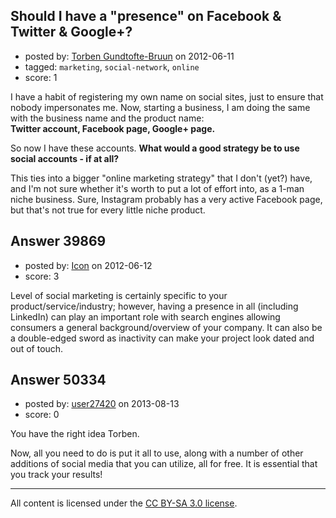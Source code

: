 ## Should I have a "presence" on Facebook & Twitter & Google+?

- posted by: [Torben Gundtofte-Bruun](https://stackexchange.com/users/-1/5059-torben-gundtofte-bruun) on 2012-06-11
- tagged: `marketing`, `social-network`, `online`
- score: 1

I have a habit of registering my own name on social sites, just to ensure that nobody impersonates me. Now, starting a business, I am doing the same with the business name and the product name:  
**Twitter account, Facebook page, Google+ page.**

So now I have these accounts. **What would a good strategy be to use social accounts - if at all?**

This ties into a bigger "online marketing strategy" that I don't (yet?) have, and I'm not sure whether it's worth to put a lot of effort into, as a 1-man niche business. Sure, Instagram probably has a very active Facebook page, but that's not true for every little niche product.


## Answer 39869

- posted by: [Icon](https://stackexchange.com/users/-1/18361-icon) on 2012-06-12
- score: 3

Level of social marketing is certainly specific to your product/service/industry; however, having a presence in all (including LinkedIn) can play an important role with search engines allowing consumers a general background/overview of your company.  It can also be a double-edged sword as inactivity can make your project look dated and out of touch.   


## Answer 50334

- posted by: [user27420](https://stackexchange.com/users/-1/27420-user27420) on 2013-08-13
- score: 0

You have the right idea Torben.

Now, all you need to do is put it all to use, along with a number of other additions of social media that you can utilize, all for free. It is essential that you track your results!



---

All content is licensed under the [CC BY-SA 3.0 license](https://creativecommons.org/licenses/by-sa/3.0/).
